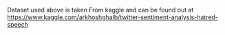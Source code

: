 Dataset used above is taken From kaggle and can be found out at https://www.kaggle.com/arkhoshghalb/twitter-sentiment-analysis-hatred-speech
